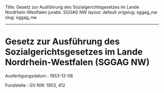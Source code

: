 Title: Gesetz zur Ausführung des Sozialgerichtsgesetzes im Lande Nordrhein-Westfalen
jurabk: SGGAG NW
layout: default
origslug: sggag_nw
slug: sggag_nw

---

# Gesetz zur Ausführung des Sozialgerichtsgesetzes im Lande Nordrhein-Westfalen (SGGAG NW)

Ausfertigungsdatum
:   1953-12-08

Fundstelle
:   GV NW: 1953, 412

